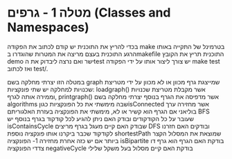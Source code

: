# מטלה 1 - גרפים (Classes and Namespaces)

בכדי להריץ את התוכנית יש קודם לכתוב את הפקודה make בטרמינל של התקייה 
באותו הרגע התוכנית בעצם מריצה את המטרות שהוגדרו בmakefile 
התוכנית תריץ את הקובץ demo ישר ואם נרצה ליבדוק את הtest יש צורך ליצור אותו על ידי הפקודה make test ואז לכתוב test/.

במטלה הזו יצרתי מחלקה בשם graph שמייצגת גרף מכוון או לא מכוון על ידי מטריצת שכנויות
למחלקה יש שתי פונקציות: loadgraph() אשר מקבלת מטריצת שכנויות וממירה אותה לגרף, printgraph() אשר מדפיסה את הגרף 
בנוסף יצרתי מחלקה בשם algorithms שבה מימשתי את כל הפונקציות 
כגוןisConnected אשר מחזירה ערך בוליאני אם הגרף הוא קשיר או לא, מימשתי את הפונקציה בעזרת האלגוריתם BFS שעובר על כל הקודקודים ובודק האם ניתן להגיע לכל קודקוד בגרף
בנוסף יש isContainsCycle שבודק האם קיים מעגל בגרף מריצים DFS ובודקים האם חזרנו לקודקוד שכבר ביקרנו אותו
פונקציה נוספת shortestPath שמוצאת את המסלול הקצר ביותר אם יש כזה אחרת מחזירה 1-
הפונקציה isBipartite בודקת האם הגרף הוא גרף דו צדדי 
הפונקציה negativeCycle בודקת האם קיים מסלול בעל משקל שלילי

